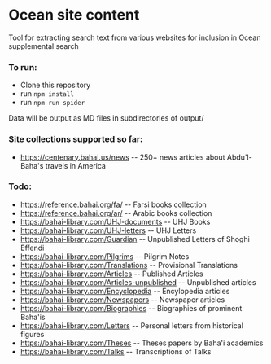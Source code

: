 # Ocean site content

Tool for extracting search text from various websites for inclusion in Ocean supplemental search

### To run:

* Clone this repository
* run ```npm install```
* run ```npm run spider```

Data will be output as MD files in subdirectories of  output/

### Site collections supported so far:

* https://centenary.bahai.us/news -- 250+ news articles about Abdu'l-Baha's travels in America

### Todo:

* https://reference.bahai.org/fa/ -- Farsi books collection
* https://reference.bahai.org/ar/ -- Arabic books collection
* https://bahai-library.com/UHJ-documents -- UHJ Books
* https://bahai-library.com/UHJ-letters -- UHJ Letters
* https://bahai-library.com/Guardian -- Unpublished Letters of Shoghi Effendi
* https://bahai-library.com/Pilgrims -- Pilgrim Notes
* https://bahai-library.com/Translations -- Provisional Translations
* https://bahai-library.com/Articles -- Published Articles
* https://bahai-library.com/Articles-unpublished -- Unpublished articles
* https://bahai-library.com/Encyclopedia -- Encylopedia articles
* https://bahai-library.com/Newspapers -- Newspaper articles
* https://bahai-library.com/Biographies -- Biographies of prominent Baha'is
* https://bahai-library.com/Letters -- Personal letters from historical figures
* https://bahai-library.com/Theses -- Theses papers by Baha'i academics 
* https://bahai-library.com/Talks -- Transcriptions of Talks